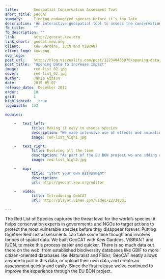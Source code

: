 ```yaml
---
title:       Geospatial Conservation Assesment Tool
short_title: GeoCAT
summary: 	 Finding endangered species before it’s too late
description: 'An interactive geospatial tool to assess the conservation level of species across the globe'
fb_title:    ""
fb_description: ""
link:        http://geocat.kew.org
link_short:  geocat.kew.org
client:      Kew Gardens, IUCN and ViBRANT
client_logo: kew.png
svg_logo:    
post_url:    http://blog.vizzuality.com/post/122340435976/opening-data-to-increase-impact
post_title:  "Opening Data to Increase Impact"
image:       red-list_02.jpg
cover:  	 red-list_02.jpg
author:      Jamie Gibson
date:        2015-05-07
release_date:  December 2013
order:       10
grid:        1
highlighted:   true
logoWidth:  102

modules:

    -   text_left:
            title: Making it easy to assess species
            description: "We made intensive use of effects and animations to display the status of the tool, providing continuous feedback to the user as they make their assessment. And with unlimited undo and redo, all user actions can be undone and redone at any time, encouraging a trial-and-error analysis refinement."
            image: red-list_high1.jpg

    -   text_right:
        	title: Evolving all the time
        	description: "As part of the EU BON project we are adding a couple of new features, allowing users to complete even more powerful analyses using biodiversity observations from across Europe. Watch out for new features and data coming out soon!"
        	image: red-list_high2.jpg

    -   map:
            title: "Start your own assessment"
            description: 
            url: http://geocat.kew.org/editor

    -   video:
            title: Introducing GeoCAT
            url: http://player.vimeo.com/video/22739331

---
```

The Red List of Species captures the threat level for the world’s species; it helps conservation experts in governments and NGOs to target actions to protect the most vulnerable species before they disappear forever. Putting together Red List assessments can take some time though and involves tonnes of spatial data. We built GeoCAT with Kew Gardens, ViBRANT and IUCN, to make this process easier and quicker. There is so much data out there on the web, from established biodiversity databases like GBIF to more citizen-oriented databases like iNaturalist and Flickr; GeoCAT neatly allows anyone to pull in this data, or upload their own data, and create an assessment quickly and easily. Since the first release we've continued to improve the experience through the EU BON project.

